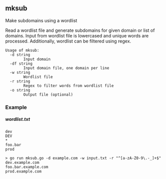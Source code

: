 mksub
-----
Make subdomains using a wordlist

Read a wordlist file and generate subdomains for given domain or list of domains.
Input from wordlist file is lowercased and unique words are processed. Additionally, wordlist can be
filtered using regex. 

```
Usage of mksub:
  -d string
        Input domain
  -df string
        Input domain file, one domain per line
  -w string
    	Wordlist file
  -r string
        Regex to filter words from wordlist file
  -o string
    	Output file (optional)
```

### Example

##### wordlist.txt
```
dev
DEV
*
foo.bar
prod
```
```shell script
> go run mksub.go -d example.com -w input.txt -r "^[a-zA-Z0-9\.-_]+$"
dev.example.com
foo.bar.example.com
prod.example.com
```
